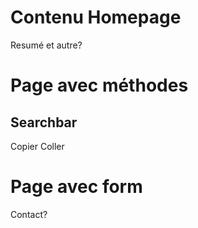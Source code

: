 # Contenu Homepage

Resumé et autre?


# Page avec méthodes
## Searchbar

Copier Coller

# Page avec form

Contact?
